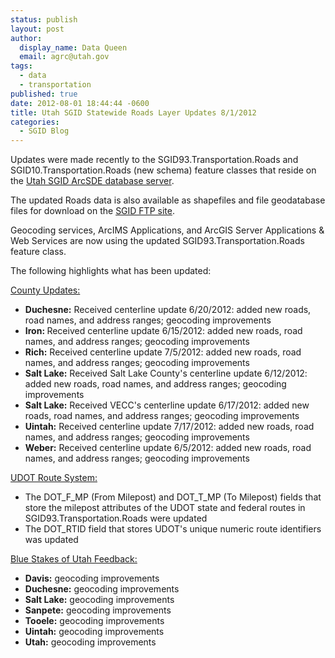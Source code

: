 ```yaml
---
status: publish
layout: post
author:
  display_name: Data Queen
  email: agrc@utah.gov
tags:
  - data
  - transportation
published: true
date: 2012-08-01 18:44:44 -0600
title: Utah SGID Statewide Roads Layer Updates 8/1/2012
categories:
  - SGID Blog
---
```

<p>Updates were made recently to the SGID93.Transportation.Roads and SGID10.Transportation.Roads (new schema) feature classes that reside on the <a href="{{ "/data/how-to-connect-to-the-sgid-via-sde/" | prepend: site.baseurl }}">Utah SGID ArcSDE database server</a>.</p>
<p>The updated Roads data is also available as shapefiles and file geodatabase files for download on the <a href="ftp://ftp.agrc.utah.gov/UtahSGID_Vector/UTM12_NAD83/TRANSPORTATION/PackagedData/_Statewide/UtahRoadAndHighwaySystem/">SGID FTP site</a>.</p>
<p>Geocoding services, ArcIMS Applications, and ArcGIS Server Applications &amp; Web Services are now using the updated SGID93.Transportation.Roads feature class.</p>
<p>The following highlights what has been updated:</p>
<p><span style="text-decoration: underline;">County Updates:</span></p>
<ul>
<li><strong>Duchesne:</strong> Received centerline update 6/20/2012: added new roads, road names, and address ranges; geocoding improvements</li>
<li><strong>Iron: </strong>Received centerline update 6/15/2012: added new roads, road names, and address ranges; geocoding improvements</li>
<li><strong>Rich:</strong> Received centerline update 7/5/2012: added new roads, road names, and address ranges; geocoding improvements</li>
<li><strong>Salt Lake:</strong> Received Salt Lake County's centerline update 6/12/2012: added new roads, road names, and address ranges; geocoding improvements</li>
<li><strong>Salt Lake:</strong> Received VECC's centerline update 6/17/2012: added new roads, road names, and address ranges; geocoding improvements</li>
<li><strong>Uintah:</strong> Received centerline update 7/17/2012: added new roads, road names, and address ranges; geocoding improvements</li>
<li><strong>Weber:</strong> Received centerline update 6/5/2012: added new roads, road names, and address ranges; geocoding improvements</li>
</ul>
<p><span style="text-decoration: underline;">UDOT Route System:</span></p>
<ul>
<li>The DOT_F_MP (From Milepost) and DOT_T_MP (To Milepost) fields that store the milepost attributes of the UDOT state and federal routes in SGID93.Transportation.Roads were updated</li>
<li>The DOT_RTID field that stores UDOT's unique numeric route identifiers was updated</li>
</ul>
<p><span style="text-decoration: underline;">Blue Stakes of Utah Feedback:</span></p>
<ul>
<li><strong>Davis:</strong> geocoding improvements</li>
<li><strong>Duchesne:</strong> geocoding improvements</li>
<li><strong>Salt Lake:</strong> geocoding improvements</li>
<li><strong>Sanpete:</strong> geocoding improvements</li>
<li><strong>Tooele:</strong> geocoding improvements</li>
<li><strong>Uintah:</strong> geocoding improvements</li>
<li><strong>Utah:</strong> geocoding improvements</li>
</ul>
